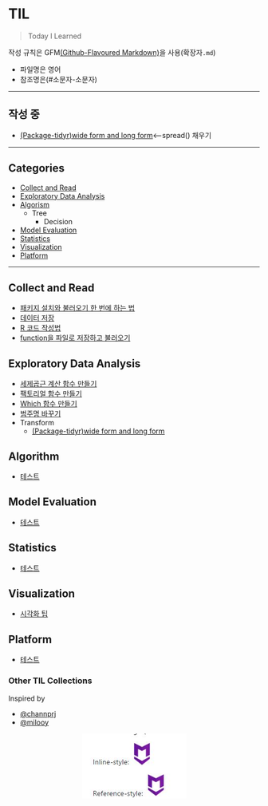 # TIL
>Today I Learned

작성 규칙은 GFM[(Github-Flavoured Markdown)](https://help.github.com/categories/writing-on-github)을 사용(확장자`.md`)
- 파일명은 영어
- 참조명은(#소문자-소문자)
---

## 작성 중
  - [(Package-tidyr)wide form and long form](R/package-tidyr.md)<--spread() 채우기 
---

## Categories
- [Collect and Read](#collect-and-read)
- [Exploratory Data Analysis](#exploratory-data-analysis)
- [Algorism](#algorism)
  - Tree
    - Decision
- [Model Evaluation](#model-evaluation)
- [Statistics](#statistics)
- [Visualization](#visualization)
- [Platform](#platform)
---

## Collect and Read
* [패키지 설치와 불러오기 한 번에 하는 법](R/function-install-and-load-packages-at-once.md)
* [데이터 저장](R/how-to-save.md)
* [R 코드 작성법](R/R-code-style-guide.md)
* [function을 파일로 저장하고 불러오기](R/save-and-load-function.md)

## Exploratory Data Analysis
- [세제곱근 계산 함수 만들기](R/function-cube-root.md)
- [팩토리얼 함수 만들기](R/function-factorial.md)
- [Which 함수 만들기](R/function-which.md)
- [범주명 바꾸기](R/recode-factor-name.md)
- Transform
  - [(Package-tidyr)wide form and long form](R/package-tidyr.md)
## Algorithm
* [테스트](docker/docker-for-jekyll.md)

## Model Evaluation
* [테스트](docker/docker-for-jekyll.md)

## Statistics
* [테스트](docker/docker-for-jekyll.md)

## Visualization
* [시각화 팁](R/Visualization-tips.md)

## Platform
* [테스트](docker/docker-for-jekyll.md)


### Other TIL Collections
Inspired by
* [@channprj](https://github.com/channprj/TIL)
* [@milooy](https://github.com/milooy/TIL)

<p align="center">
<img src="R/asdf.JPG">
</p>
